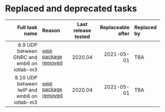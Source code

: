 # Replaced and deprecated tasks

Full task name | Reason | Last release tested | Replaceable after | Replaced by
-------------: | :----- | :-------: | ----------------: | :----------
8.9 UDP between GNRC and emb6 on iotlab-m3 | [`emb6` package removed](https://github.com/RIOT-OS/RIOT/pull/14494) | 2020.04 | 2021-05-01 | TBA
8.10 UDP between lwIP and emb6 on iotlab-m3 | [`emb6` package removed](https://github.com/RIOT-OS/RIOT/pull/14494) | 2020.04 | 2021-05-01 | TBA
